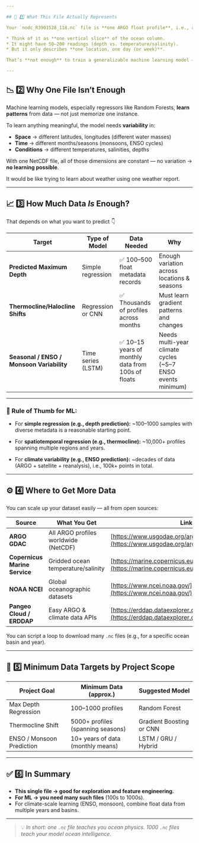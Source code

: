 ```yaml
---

## 🌊 1️⃣ What This File Actually Represents

Your `nodc_R3901528_118.nc` file is **one ARGO float profile**, i.e., a *snapshot* of ocean properties (temperature, salinity, pressure) at one **place and time**.

* Think of it as **one vertical slice** of the ocean column.
* It might have 50–200 readings (depth vs. temperature/salinity).
* But it only describes **one location, one day (or week)**.

That’s **not enough** to train a generalizable machine learning model — it’s a single sample.

---
```


## 📉 2️⃣ Why One File Isn’t Enough

Machine learning models, especially regressors like Random Forests, **learn patterns** from data — not just memorize one instance.

To learn anything meaningful, the model needs **variability** in:

* **Space** → different latitudes, longitudes (different water masses)
* **Time** → different months/seasons (monsoons, ENSO cycles)
* **Conditions** → different temperatures, salinities, depths

With one NetCDF file, all of those dimensions are constant — no variation → **no learning possible**.

It would be like trying to learn about weather using one weather report.

---

## 📈 3️⃣ How Much Data *Is* Enough?

That depends on what you want to predict 👇

| Target                                    | Type of Model      | Data Needed                                       | Why                                                        |
| ----------------------------------------- | ------------------ | ------------------------------------------------- | ---------------------------------------------------------- |
| **Predicted Maximum Depth**               | Simple regression  | ✅ 100–500 float metadata records                  | Enough variation across locations & seasons                |
| **Thermocline/Halocline Shifts**          | Regression or CNN  | ✅ Thousands of profiles across months             | Must learn gradient patterns and changes                   |
| **Seasonal / ENSO / Monsoon Variability** | Time series (LSTM) | ✅ 10–15 years of monthly data from 100s of floats | Needs multi-year climate cycles (~5–7 ENSO events minimum) |

---

### 🧠 Rule of Thumb for ML:

* For **simple regression (e.g., depth prediction):**
  ~100–1000 samples with diverse metadata is a reasonable starting point.

* For **spatiotemporal regression (e.g., thermocline):**
  ~10,000+ profiles spanning multiple regions and years.

* For **climate variability (e.g., ENSO prediction):**
  ~decades of data (ARGO + satellite + reanalysis), i.e., 100k+ points in total.

---

## ⚙️ 4️⃣ Where to Get More Data

You can scale up your dataset easily — all from open sources:

| Source                        | What You Get                         | Link                                                                                                       |
| ----------------------------- | ------------------------------------ | ---------------------------------------------------------------------------------------------------------- |
| **ARGO GDAC**                 | All ARGO profiles worldwide (NetCDF) | [https://www.usgodae.org/argo/argo.html](https://www.usgodae.org/argo/argo.html)                           |
| **Copernicus Marine Service** | Gridded ocean temperature/salinity   | [https://marine.copernicus.eu](https://marine.copernicus.eu)                                               |
| **NOAA NCEI**                 | Global oceanographic datasets        | [https://www.ncei.noaa.gov/](https://www.ncei.noaa.gov/)                                                   |
| **Pangeo Cloud / ERDDAP**     | Easy ARGO & climate data APIs        | [https://erddap.dataexplorer.oceanobservatories.org/](https://erddap.dataexplorer.oceanobservatories.org/) |

You can script a loop to download many `.nc` files (e.g., for a specific ocean basin and year).

---

## 🧮 5️⃣ Minimum Data Targets by Project Scope

| Project Goal              | Minimum Data (approx.)            | Suggested Model          |
| ------------------------- | --------------------------------- | ------------------------ |
| Max Depth Regression      | 100–1000 profiles                 | Random Forest            |
| Thermocline Shift         | 5000+ profiles (spanning seasons) | Gradient Boosting or CNN |
| ENSO / Monsoon Prediction | 10+ years of data (monthly means) | LSTM / GRU / Hybrid      |

---

## ✅ 6️⃣ In Summary

* **This single file → good for exploration and feature engineering.**
* **For ML → you need many such files** (100s to 1000s).
* For climate-scale learning (ENSO, monsoon), combine float data from multiple years and basins.

---

> 💡 *In short: one `.nc` file teaches you ocean physics.
> 1000 `.nc` files teach your model ocean intelligence.*

